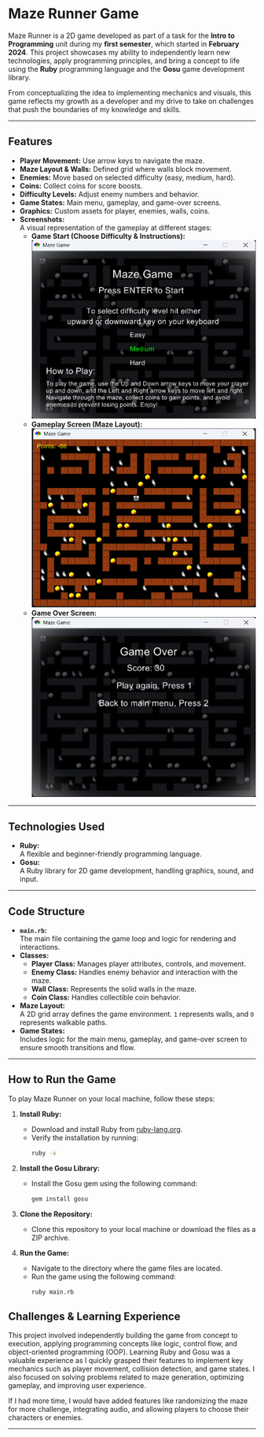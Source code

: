 # Maze Runner Game

Maze Runner is a 2D game developed as part of a task for the **Intro to Programming** unit during my **first semester**, which started in **February 2024**. This project showcases my ability to independently learn new technologies, apply programming principles, and bring a concept to life using the **Ruby** programming language and the **Gosu** game development library. 

From conceptualizing the idea to implementing mechanics and visuals, this game reflects my growth as a developer and my drive to take on challenges that push the boundaries of my knowledge and skills.

---

## Features

- **Player Movement:** Use arrow keys to navigate the maze. 
- **Maze Layout & Walls:** Defined grid where walls block movement.
- **Enemies:** Move based on selected difficulty (easy, medium, hard).
- **Coins:** Collect coins for score boosts. 
- **Difficulty Levels:** Adjust enemy numbers and behavior.
- **Game States:** Main menu, gameplay, and game-over screens.
- **Graphics:** Custom assets for player, enemies, walls, coins.
- **Screenshots:**  
  A visual representation of the gameplay at different stages:
  - **Game Start (Choose Difficulty & Instructions):**  
    ![Starting Screen](readme_images/img1.png )
  - **Gameplay Screen (Maze Layout):**  
    ![Gameplay Screen](readme_images/img2.png)
  - **Game Over Screen:**
    ![Game Over Screen](readme_images/img3.png)

---

## Technologies Used

- **Ruby:**  
  A flexible and beginner-friendly programming language.  
- **Gosu:**  
  A Ruby library for 2D game development, handling graphics, sound, and input.  

---

## Code Structure

- **`main.rb`:**  
  The main file containing the game loop and logic for rendering and interactions.  
- **Classes:**  
  - **Player Class:** Manages player attributes, controls, and movement.  
  - **Enemy Class:** Handles enemy behavior and interaction with the maze.  
  - **Wall Class:** Represents the solid walls in the maze.  
  - **Coin Class:** Handles collectible coin behavior.  
- **Maze Layout:**  
  A 2D grid array defines the game environment. `1` represents walls, and `0` represents walkable paths.  
- **Game States:**  
  Includes logic for the main menu, gameplay, and game-over screen to ensure smooth transitions and flow.  

---

## How to Run the Game

To play Maze Runner on your local machine, follow these steps:

1. **Install Ruby:**  
   - Download and install Ruby from [ruby-lang.org](https://www.ruby-lang.org).  
   - Verify the installation by running:  
     ```bash
     ruby -v
     ```

2. **Install the Gosu Library:**  
   - Install the Gosu gem using the following command:  
     ```bash
     gem install gosu
     ```

3. **Clone the Repository:**
   - Clone this repository to your local machine or download the files as a ZIP archive.

4. **Run the Game:**
   - Navigate to the directory where the game files are located.
   - Run the game using the following command:
     ```bash
     ruby main.rb
     ```

## Challenges & Learning Experience

This project involved independently building the game from concept to execution, applying programming concepts like logic, control flow, and object-oriented programming (OOP). Learning Ruby and Gosu was a valuable experience as I quickly grasped their features to implement key mechanics such as player movement, collision detection, and game states. I also focused on solving problems related to maze generation, optimizing gameplay, and improving user experience.

If I had more time, I would have added features like randomizing the maze for more challenge, integrating audio, and allowing players to choose their characters or enemies.

---


